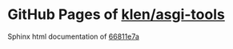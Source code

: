 GitHub Pages of [klen/asgi-tools](https://github.com/klen/asgi-tools.git)
===
Sphinx html documentation of [66811e7a](https://github.com/klen/asgi-tools/tree/66811e7a1fe4bfa321d12992c770c474486b4825)
